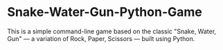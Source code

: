 # Snake-Water-Gun-Python-Game
This is a simple command-line game based on the classic "Snake, Water, Gun" — a variation of Rock, Paper, Scissors — built using Python.

